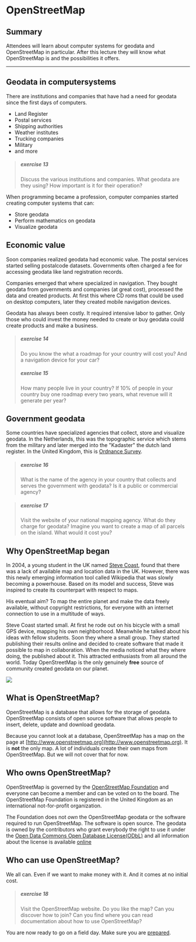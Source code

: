 # OpenStreetMap

## Summary
Attendees will learn about computer systems for geodata and OpenStreetMap in particular. After this lecture they will know what OpenStreetMap is and the possibilities it offers.

----

## Geodata in computersystems

There are institutions and companies that have had a need for geodata since the first days of computers. 

- Land Register
- Postal services
- Shipping authorities
- Weather institutes
- Trucking companies
- Military
- and more

> ##### exercise 13
> Discuss the various institutions and companies. What geodata are they using? How important is it for their operation?

When programming became a profession, computer companies started creating computer systems that can:
- Store geodata
- Perform mathematics on geodata
- Visualize geodata

## Economic value
Soon companies realized geodata had economic value. The postal services started selling postalcode datasets. Governments often charged a fee for accessing geodata like land registration records. 

Companies emerged that where specialized in navigation. They bought geodata from governments and companies (at great cost), processed the data and created products. At first this where CD roms that could be used on desktop computers, later they created mobile navigation devices.

Geodata has always been costly. It required intensive labor to gather. Only those who could invest the money needed to create or buy geodata could create products and make a business.

> ##### exercise 14
> Do you know the what a roadmap for your country will cost you? And a navigation device for your car?
> ##### exercise 15
> How many people live in your country? If 10% of people in your country buy one roadmap every two years, what revenue will it generate per year?

## Government geodata

Some countries have specialized agencies that collect, store and visualize geodata. In the Netherlands, this was the topographic service which stems from the military and later merged into the "Kadaster" the dutch land register. In the United Kingdom, this is [Ordnance Survey](https://www.ordnancesurvey.co.uk/).

> ##### exercise 16
> What is the name of the agency in your country that collects and serves the government with geodata? Is it a public or commercial agency?

> ##### exercise 17
> Visit the website of your national mapping agency. What do they charge for geodata? Imagine you want to create a map of all parcels on the island. What would it cost you?

## Why OpenStreetMap began

In 2004, a young student in the UK named [Steve Coast](https://en.wikipedia.org/wiki/Steve_Coast), found that there was a lack of available map and location data in the UK. However, there was this newly emerging information tool called Wikipedia that was slowly becoming a powerhouse. Based on its model and success, Steve was inspired to create its counterpart with respect to maps.

His eventual aim? To map the entire planet and make the data freely available, without copyright restrictions, for everyone with an internet connection to use in a multitude of ways.

Steve Coast started small. At first he rode out on his bicycle with a small GPS device, mapping his own neighborhood. Meanwhile he talked about his ideas with fellow students. Soon they where a small group. They started publishing their results online and decided to create software that made it possible to map in collaboration. When the media noticed what they where doing, the published about it. This attracted enthusiasts from all around the world. Today OpenStreetMap is the only genuinely __free__ source of community created geodata on our planet.

![](http://wiki.openstreetmap.org/w/images/9/90/Active_contributors_month.png)
## What is OpenStreetMap?

OpenStreetMap is a database that allows for the storage of geodata. OpenStreetMap consists of open source software that allows people to insert, delete, update and download geodata.

Because you cannot look at a database, OpenStreetMap has a map on the page at [http://www.openstreetmap.org](http://www.openstreetmap.org). It is __not__ the only map. A lot of individuals create their own maps from OpenStreetMap. But we will not cover that for now.

## Who owns OpenStreetMap?
OpenStreetMap is governed by the [OpenStreetMap Foundation](https://wiki.osmfoundation.org/wiki/Main_Page) and everyone can become a member and can be voted on to the board. The OpenStreetMap Foundation is registered in the United Kingdom as an international not-for-profit organization.

The Foundation does not _own_ the OpenStreetMap geodata or the software required to run OpenStreetMap. The software is open source. The geodata is owned by the contributors who grant everybody the right to use it under the [Open Data Commons Open Database License(ODbL)](http://opendatacommons.org/licenses/odbl/) and all information about the license is available [online](http://wiki.osmfoundation.org/wiki/License)

## Who can use OpenStreetMap?

We all can. Even if we want to make money with it. And it comes at no initial cost.

> ##### exercise 18
> Visit the OpenStreetMap website. Do you like the map? Can you discover how to join? Can you find where you can read documentation about how to use OpenStreetMap?


You are now ready to go on a field day. Make sure you are [prepared](../preparation_fieldday.md). 

